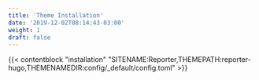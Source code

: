 ```yaml
---
title: 'Theme Installation'
date: '2019-12-02T08:14:43-03:00'
weight: 1
draft: false
---
```


{{< contentblock "installation" "SITENAME:Reporter,THEMEPATH:reporter-hugo,THEMENAMEDIR:config/_default/config.toml" >}}